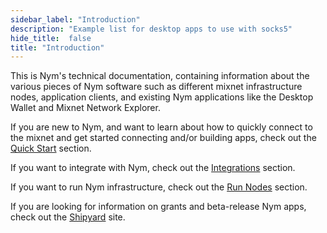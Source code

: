 ```yaml
---
sidebar_label: "Introduction"
description: "Example list for desktop apps to use with socks5"
hide_title:  false
title: "Introduction"
---
```


This is Nym's technical documentation, containing information about the various pieces of Nym software such as different mixnet infrastructure nodes, application clients, and existing Nym applications like the Desktop Wallet and Mixnet Network Explorer. 

If you are new to Nym, and want to learn about how to quickly connect to the mixnet and get started connecting and/or building apps, check out the [Quick Start](/docs/next/quickstart/overview) section. 

If you want to integrate with Nym, check out the [Integrations](/docs/next/integrations/overview) section. 

If you want to run Nym infrastructure, check out the [Run Nodes](/docs/next/run-nodes/pre-built-binaries) section. 

If you are looking for information on grants and beta-release Nym apps, check out the [Shipyard](https://shipyard.nymtech.net) site. 

